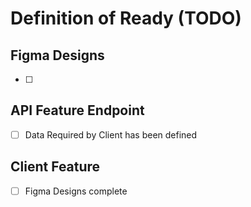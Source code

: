 # Definition of Ready (TODO)

## Figma Designs

- [ ] 

## API Feature Endpoint

- [ ] Data Required by Client has been defined


## Client Feature

- [ ] Figma Designs complete
